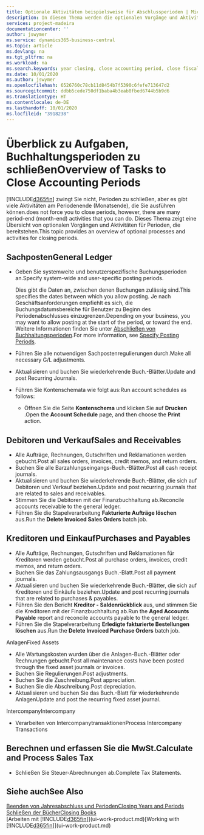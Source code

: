 ```yaml
---
title: Optionale Aktivitäten beispielsweise für Abschlussperioden | Microsoft Docs
description: In diesem Thema werden die optionalen Vorgänge und Aktivitäten Abschlussbuchhaltungsperioden in  Business Central dargelegt.
services: project-madeira
documentationcenter: ''
author: jswymer
ms.service: dynamics365-business-central
ms.topic: article
ms.devlang: na
ms.tgt_pltfrm: na
ms.workload: na
ms.search.keywords: year closing, close accounting period, close fiscal year, aging, creditor payments, vendor payments
ms.date: 10/01/2020
ms.author: jswymer
ms.openlocfilehash: 6526760c78cb11d8454b7f5390c6fefe713647d2
ms.sourcegitcommit: ddbb5cede750df1baba4b3eab8fbed6744b5b9d6
ms.translationtype: HT
ms.contentlocale: de-DE
ms.lasthandoff: 10/01/2020
ms.locfileid: "3918238"
---
```

# <a name="overview-of-tasks-to-close-accounting-periods"></a><span data-ttu-id="1bab5-103">Überblick zu Aufgaben, Buchhaltungsperioden zu schließen</span><span class="sxs-lookup"><span data-stu-id="1bab5-103">Overview of Tasks to Close Accounting Periods</span></span>
[!INCLUDE[d365fin](includes/d365fin_md.md)] <span data-ttu-id="1bab5-104">zwingt Sie nicht, Perioden zu schließen, aber es gibt viele Aktivitäten am Periodenende (Monatsende), die Sie ausführen können.</span><span class="sxs-lookup"><span data-stu-id="1bab5-104">does not force you to close periods, however, there are many period-end (month-end) activities that you can do.</span></span> <span data-ttu-id="1bab5-105">Dieses Thema zeigt eine Übersicht von optionalen Vorgängen und Aktivitäten für Perioden, die bereitstehen.</span><span class="sxs-lookup"><span data-stu-id="1bab5-105">This topic provides an overview of optional processes and activities for closing periods.</span></span>  

## <a name="general-ledger"></a><span data-ttu-id="1bab5-106">Sachposten</span><span class="sxs-lookup"><span data-stu-id="1bab5-106">General Ledger</span></span>
* <span data-ttu-id="1bab5-107">Geben Sie systemweite und benutzerspezifische Buchungsperioden an.</span><span class="sxs-lookup"><span data-stu-id="1bab5-107">Specify system-wide and user-specific posting periods.</span></span>  

    <span data-ttu-id="1bab5-108">Dies gibt die Daten an, zwischen denen Buchungen zulässig sind.</span><span class="sxs-lookup"><span data-stu-id="1bab5-108">This specifies the dates between which you allow posting.</span></span> <span data-ttu-id="1bab5-109">Je nach Geschäftsanforderungen empfiehlt es sich, die Buchungsdatumsbereiche für Benutzer zu Beginn des Periodenabschlusses einzugrenzen.</span><span class="sxs-lookup"><span data-stu-id="1bab5-109">Depending on your business, you may want to allow posting at the start of the period, or toward the end.</span></span> <span data-ttu-id="1bab5-110">Weitere Informationen finden Sie unter [Abschließen von Buchhaltungsperioden](finance-how-specify-posting-periods.md).</span><span class="sxs-lookup"><span data-stu-id="1bab5-110">For more information, see [Specify Posting Periods](finance-how-specify-posting-periods.md).</span></span>  
* <span data-ttu-id="1bab5-111">Führen Sie alle notwendigen Sachpostenregulierungen durch.</span><span class="sxs-lookup"><span data-stu-id="1bab5-111">Make all necessary G/L adjustments.</span></span>  
* <span data-ttu-id="1bab5-112">Aktualisieren und buchen Sie wiederkehrende Buch.-Blätter.</span><span class="sxs-lookup"><span data-stu-id="1bab5-112">Update and post Recurring Journals.</span></span>  
  <!--* Process Consolidations-->
* <span data-ttu-id="1bab5-113">Führen Sie Kontenschemata wie folgt aus:</span><span class="sxs-lookup"><span data-stu-id="1bab5-113">Run account schedules as follows:</span></span>  
  * <span data-ttu-id="1bab5-114">Öffnen Sie die Seite **Kontenschema** und klicken Sie auf **Drucken** .</span><span class="sxs-lookup"><span data-stu-id="1bab5-114">Open the **Account Schedule** page, and then choose the **Print** action.</span></span>  

## <a name="sales-and-receivables"></a><span data-ttu-id="1bab5-115">Debitoren und Verkauf</span><span class="sxs-lookup"><span data-stu-id="1bab5-115">Sales and Receivables</span></span>
* <span data-ttu-id="1bab5-116">Alle Aufträge, Rechnungen, Gutschriften und Reklamationen werden gebucht.</span><span class="sxs-lookup"><span data-stu-id="1bab5-116">Post all sales orders, invoices, credit memos, and return orders.</span></span>  
* <span data-ttu-id="1bab5-117">Buchen Sie alle Barzahlungseingangs-Buch.-Blätter.</span><span class="sxs-lookup"><span data-stu-id="1bab5-117">Post all cash receipt journals.</span></span>  
* <span data-ttu-id="1bab5-118">Aktualisieren und buchen Sie wiederkehrende Buch.-Blätter, die sich auf Debitoren und Verkauf beziehen.</span><span class="sxs-lookup"><span data-stu-id="1bab5-118">Update and post recurring journals that are related to sales and receivables.</span></span>  
* <span data-ttu-id="1bab5-119">Stimmen Sie die Debitoren mit der Finanzbuchhaltung ab.</span><span class="sxs-lookup"><span data-stu-id="1bab5-119">Reconcile accounts receivable to the general ledger.</span></span>  
* <span data-ttu-id="1bab5-120">Führen Sie die Stapelverarbeitung **Fakturierte Aufträge löschen** aus.</span><span class="sxs-lookup"><span data-stu-id="1bab5-120">Run the **Delete Invoiced Sales Orders** batch job.</span></span>  

## <a name="purchases-and-payables"></a><span data-ttu-id="1bab5-121">Kreditoren und Einkauf</span><span class="sxs-lookup"><span data-stu-id="1bab5-121">Purchases and Payables</span></span>
* <span data-ttu-id="1bab5-122">Alle Aufträge, Rechnungen, Gutschriften und Reklamationen für Kreditoren werden gebucht.</span><span class="sxs-lookup"><span data-stu-id="1bab5-122">Post all purchase orders, invoices, credit memos, and return orders.</span></span>  
* <span data-ttu-id="1bab5-123">Buchen Sie das Zahlungsausgangs Buch.-Blatt.</span><span class="sxs-lookup"><span data-stu-id="1bab5-123">Post all payment journals.</span></span>  
* <span data-ttu-id="1bab5-124">Aktualisieren und buchen Sie wiederkehrende Buch.-Blätter, die sich auf Kreditoren und Einkäufe beziehen.</span><span class="sxs-lookup"><span data-stu-id="1bab5-124">Update and post recurring journals that are related to purchases & payables.</span></span>  
* <span data-ttu-id="1bab5-125">Führen Sie den Bericht **Kreditor - Saldenrückblick** aus, und stimmen Sie die Kreditoren mit der Finanzbuchhaltung ab.</span><span class="sxs-lookup"><span data-stu-id="1bab5-125">Run the **Aged Accounts Payable** report and reconcile accounts payable to the general ledger.</span></span>  
* <span data-ttu-id="1bab5-126">Führen Sie die Stapelverarbeitung **Erledigte fakturierte Bestellungen löschen** aus.</span><span class="sxs-lookup"><span data-stu-id="1bab5-126">Run the **Delete Invoiced Purchase Orders** batch job.</span></span>  

<span data-ttu-id="1bab5-127">Anlagen</span><span class="sxs-lookup"><span data-stu-id="1bab5-127">Fixed Assets</span></span>
* <span data-ttu-id="1bab5-128">Alle Wartungskosten wurden über die Anlagen-Buch.-Blätter oder Rechnungen gebucht.</span><span class="sxs-lookup"><span data-stu-id="1bab5-128">Post all maintenance costs have been posted through the fixed asset journals or invoices.</span></span>
* <span data-ttu-id="1bab5-129">Buchen Sie Regulierungen.</span><span class="sxs-lookup"><span data-stu-id="1bab5-129">Post adjustments.</span></span>
* <span data-ttu-id="1bab5-130">Buchen Sie die Zuschreibung.</span><span class="sxs-lookup"><span data-stu-id="1bab5-130">Post appreciation.</span></span>
* <span data-ttu-id="1bab5-131">Buchen Sie die Abschreibung.</span><span class="sxs-lookup"><span data-stu-id="1bab5-131">Post depreciation.</span></span>
* <span data-ttu-id="1bab5-132">Aktualisieren und buchen Sie das Buch.-Blatt für wiederkehrende Anlagen</span><span class="sxs-lookup"><span data-stu-id="1bab5-132">Update and post the recurring fixed asset journal.</span></span>

<span data-ttu-id="1bab5-133">Intercompany</span><span class="sxs-lookup"><span data-stu-id="1bab5-133">Intercompany</span></span>
* <span data-ttu-id="1bab5-134">Verarbeiten von Intercompanytransaktionen</span><span class="sxs-lookup"><span data-stu-id="1bab5-134">Process Intercompany Transactions</span></span>

## <a name="calculate-and-process-sales-tax"></a><span data-ttu-id="1bab5-135">Berechnen und erfassen Sie die MwSt.</span><span class="sxs-lookup"><span data-stu-id="1bab5-135">Calculate and Process Sales Tax</span></span>
* <span data-ttu-id="1bab5-136">Schließen Sie Steuer-Abrechnungen ab.</span><span class="sxs-lookup"><span data-stu-id="1bab5-136">Complete Tax Statements.</span></span>  

## <a name="see-also"></a><span data-ttu-id="1bab5-137">Siehe auch</span><span class="sxs-lookup"><span data-stu-id="1bab5-137">See Also</span></span>
[<span data-ttu-id="1bab5-138">Beenden von Jahresabschluss und Perioden</span><span class="sxs-lookup"><span data-stu-id="1bab5-138">Closing Years and Periods</span></span>](year-close-years-periods.md)  
[<span data-ttu-id="1bab5-139">Schließen der Bücher</span><span class="sxs-lookup"><span data-stu-id="1bab5-139">Closing Books</span></span>](year-close-books.md)  
<span data-ttu-id="1bab5-140">[Arbeiten mit [!INCLUDE[d365fin](includes/d365fin_md.md)]](ui-work-product.md)</span><span class="sxs-lookup"><span data-stu-id="1bab5-140">[Working with [!INCLUDE[d365fin](includes/d365fin_md.md)]](ui-work-product.md)</span></span>

